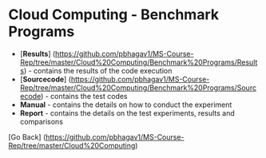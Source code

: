# Cloud Computing - Benchmark Programs

- [**Results**] (https://github.com/pbhagav1/MS-Course-Rep/tree/master/Cloud%20Computing/Benchmark%20Programs/Results) - contains the results of the code execution
- [**Sourcecode**] (https://github.com/pbhagav1/MS-Course-Rep/tree/master/Cloud%20Computing/Benchmark%20Programs/Sourcecode) - contains the test codes
- **Manual** - contains the details on how to conduct the experiment
- **Report** - contains the details on the test experiments, results and comparisons

[Go Back] (https://github.com/pbhagav1/MS-Course-Rep/tree/master/Cloud%20Computing)